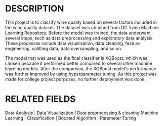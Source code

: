 DESCRIPTION
====================================================================================================================================================================================================
This project is to classify wine quality based on several factors included in the wine quality dataset. 
The dataset was obtained from UC Irvine Machine Learning Repository. Before the model was trained, the data underwent several steps, such as data preprocessing and exploratory data analysis. 
These processes include data visualization, data cleaning, feature engineering, splitting data, data oversampling, and so on.
 
The model that was used as the final classifier is XGBoost, which was chosen because it performed better compared to several other machine learning models. 
After the comparison, the XGBoost model's performance was further improved by using hyperparameter tuning. As this project was made for college project purposes, no further deployment was done.


RELATED FIELDS
====================================================================================================================================================================================================
Data Analysis | Data Visualization | Data preprocessing & cleaning 
Machine Learning | Classification | Boosted Algorithm | Parameter Tuning
